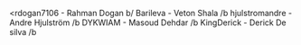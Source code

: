 <rdogan7106 - Rahman Dogan b/
Barileva - Veton Shala /b
hjulstromandre - Andre Hjulström /b
DYKWIAM - Masoud Dehdar /b
KingDerick - Derick De silva /b
